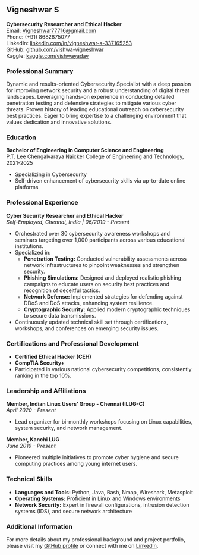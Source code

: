 ## Vigneshwar S

**Cybersecurity Researcher and Ethical Hacker**  
Email: [Vigneshwar77716@gmail.com](mailto:Vigneshwar77716@gmail.com)  
Phone: (+91) 8682875077  
LinkedIn: [linkedin.com/in/vigneshwar-s-337165253](https://www.linkedin.com/in/vigneshwar-s-337165253)  
GitHub: [github.com/vishwa-vigneshwar](https://github.com/vishwa-vigneshwar)  
Kaggle: [kaggle.com/vishwayadav](https://www.kaggle.com/vishwayadav)

### Professional Summary
Dynamic and results-oriented Cybersecurity Specialist with a deep passion for improving network security and a robust understanding of digital threat landscapes. Leveraging hands-on experience in conducting detailed penetration testing and defensive strategies to mitigate various cyber threats. Proven history of leading educational outreach on cybersecurity best practices. Eager to bring expertise to a challenging environment that values dedication and innovative solutions.

### Education
**Bachelor of Engineering in Computer Science and Engineering**  
P.T. Lee Chengalvaraya Naicker College of Engineering and Technology, 2021-2025
- Specializing in Cybersecurity
- Self-driven enhancement of cybersecurity skills via up-to-date online platforms

### Professional Experience

**Cyber Security Researcher and Ethical Hacker**  
*Self-Employed, Chennai, India | 06/2019 - Present*
- Orchestrated over 30 cybersecurity awareness workshops and seminars targeting over 1,000 participants across various educational institutions.
- Specialized in:
  - **Penetration Testing:** Conducted vulnerability assessments across network infrastructures to pinpoint weaknesses and strengthen security.
  - **Phishing Simulations:** Designed and deployed realistic phishing campaigns to educate users on security best practices and recognition of deceitful tactics.
  - **Network Defense:** Implemented strategies for defending against DDoS and DoS attacks, enhancing system resilience.
  - **Cryptographic Security:** Applied modern cryptographic techniques to secure data transmissions.
- Continuously updated technical skill set through certifications, workshops, and conferences on emerging security issues.

### Certifications and Professional Development
- **Certified Ethical Hacker (CEH)**  
- **CompTIA Security+**  
- Participated in various national cybersecurity competitions, consistently ranking in the top 10%.

### Leadership and Affiliations

**Member, Indian Linux Users’ Group - Chennai (ILUG-C)**  
*April 2020 - Present*
- Lead organizer for bi-monthly workshops focusing on Linux capabilities, system security, and network management.

**Member, Kanchi LUG**  
*June 2019 - Present*
- Pioneered multiple initiatives to promote cyber hygiene and secure computing practices among young internet users.

### Technical Skills
- **Languages and Tools:** Python, Java, Bash, Nmap, Wireshark, Metasploit
- **Operating Systems:** Proficient in Linux and Windows environments
- **Network Security:** Expert in firewall configurations, intrusion detection systems (IDS), and secure network architecture

### Additional Information
For more details about my professional background and project portfolio, please visit my [GitHub profile](https://github.com/vishwa-vigneshwar) or connect with me on [LinkedIn](https://www.linkedin.com/in/vigneshwar-s-337165253).

